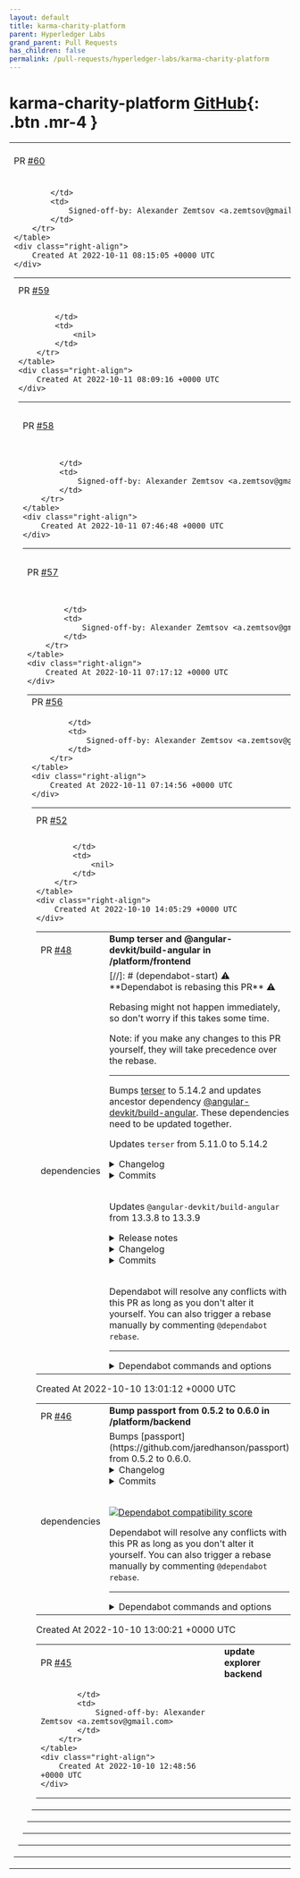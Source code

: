 ```yaml
---
layout: default
title: karma-charity-platform
parent: Hyperledger Labs
grand_parent: Pull Requests
has_children: false
permalink: /pull-requests/hyperledger-labs/karma-charity-platform
---
```


# karma-charity-platform <span class="fs-3 right-align">[GitHub](https://github.com/hyperledger-labs/karma-charity-platform){: .btn .mr-4 }</span>


<div>
    <table>
        <tr>
            <td>
                PR <a href="https://github.com/hyperledger-labs/karma-charity-platform/pull/60" class=".btn">#60</a>
            </td>
            <td>
                <b>
                    fix package-lock.json
                </b>
            </td>
        </tr>
        <tr>
            <td>
                
            </td>
            <td>
                Signed-off-by: Alexander Zemtsov <a.zemtsov@gmail.com>
            </td>
        </tr>
    </table>
    <div class="right-align">
        Created At 2022-10-11 08:15:05 +0000 UTC
    </div>
</div>

<div>
    <table>
        <tr>
            <td>
                PR <a href="https://github.com/hyperledger-labs/karma-charity-platform/pull/59" class=".btn">#59</a>
            </td>
            <td>
                <b>
                    Platform frontend
                </b>
            </td>
        </tr>
        <tr>
            <td>
                
            </td>
            <td>
                <nil>
            </td>
        </tr>
    </table>
    <div class="right-align">
        Created At 2022-10-11 08:09:16 +0000 UTC
    </div>
</div>

<div>
    <table>
        <tr>
            <td>
                PR <a href="https://github.com/hyperledger-labs/karma-charity-platform/pull/58" class=".btn">#58</a>
            </td>
            <td>
                <b>
                    update platform backend code
                </b>
            </td>
        </tr>
        <tr>
            <td>
                
            </td>
            <td>
                Signed-off-by: Alexander Zemtsov <a.zemtsov@gmail.com>
            </td>
        </tr>
    </table>
    <div class="right-align">
        Created At 2022-10-11 07:46:48 +0000 UTC
    </div>
</div>

<div>
    <table>
        <tr>
            <td>
                PR <a href="https://github.com/hyperledger-labs/karma-charity-platform/pull/57" class=".btn">#57</a>
            </td>
            <td>
                <b>
                    update common source code
                </b>
            </td>
        </tr>
        <tr>
            <td>
                
            </td>
            <td>
                Signed-off-by: Alexander Zemtsov <a.zemtsov@gmail.com>
            </td>
        </tr>
    </table>
    <div class="right-align">
        Created At 2022-10-11 07:17:12 +0000 UTC
    </div>
</div>

<div>
    <table>
        <tr>
            <td>
                PR <a href="https://github.com/hyperledger-labs/karma-charity-platform/pull/56" class=".btn">#56</a>
            </td>
            <td>
                <b>
                    gitignore
                </b>
            </td>
        </tr>
        <tr>
            <td>
                
            </td>
            <td>
                Signed-off-by: Alexander Zemtsov <a.zemtsov@gmail.com>
            </td>
        </tr>
    </table>
    <div class="right-align">
        Created At 2022-10-11 07:14:56 +0000 UTC
    </div>
</div>

<div>
    <table>
        <tr>
            <td>
                PR <a href="https://github.com/hyperledger-labs/karma-charity-platform/pull/52" class=".btn">#52</a>
            </td>
            <td>
                <b>
                    Explorer merge
                </b>
            </td>
        </tr>
        <tr>
            <td>
                
            </td>
            <td>
                <nil>
            </td>
        </tr>
    </table>
    <div class="right-align">
        Created At 2022-10-10 14:05:29 +0000 UTC
    </div>
</div>

<div>
    <table>
        <tr>
            <td>
                PR <a href="https://github.com/hyperledger-labs/karma-charity-platform/pull/48" class=".btn">#48</a>
            </td>
            <td>
                <b>
                    Bump terser and @angular-devkit/build-angular in /platform/frontend
                </b>
            </td>
        </tr>
        <tr>
            <td>
                <span class="chip">dependencies</span>
            </td>
            <td>
                [//]: # (dependabot-start)
⚠️  **Dependabot is rebasing this PR** ⚠️ 

Rebasing might not happen immediately, so don't worry if this takes some time.

Note: if you make any changes to this PR yourself, they will take precedence over the rebase.

---

[//]: # (dependabot-end)

Bumps [terser](https://github.com/terser/terser) to 5.14.2 and updates ancestor dependency [@angular-devkit/build-angular](https://github.com/angular/angular-cli). These dependencies need to be updated together.

Updates `terser` from 5.11.0 to 5.14.2
<details>
<summary>Changelog</summary>
<p><em>Sourced from <a href="https://github.com/terser/terser/blob/master/CHANGELOG.md">terser's changelog</a>.</em></p>
<blockquote>
<h2>v5.14.2</h2>
<ul>
<li>Security fix for RegExps that should not be evaluated (regexp DDOS)</li>
<li>Source maps improvements (<a href="https://github-redirect.dependabot.com/terser/terser/issues/1211">#1211</a>)</li>
<li>Performance improvements in long property access evaluation (<a href="https://github-redirect.dependabot.com/terser/terser/issues/1213">#1213</a>)</li>
</ul>
<h2>v5.14.1</h2>
<ul>
<li>keep_numbers option added to TypeScript defs (<a href="https://github-redirect.dependabot.com/terser/terser/issues/1208">#1208</a>)</li>
<li>Fixed parsing of nested template strings (<a href="https://github-redirect.dependabot.com/terser/terser/issues/1204">#1204</a>)</li>
</ul>
<h2>v5.14.0</h2>
<ul>
<li>Switched to <code>@​jridgewell/source-map</code> for sourcemap generation (<a href="https://github-redirect.dependabot.com/terser/terser/issues/1190">#1190</a>, <a href="https://github-redirect.dependabot.com/terser/terser/issues/1181">#1181</a>)</li>
<li>Fixed source maps with non-terminated segments (<a href="https://github-redirect.dependabot.com/terser/terser/issues/1106">#1106</a>)</li>
<li>Enabled typescript types to be imported from the package (<a href="https://github-redirect.dependabot.com/terser/terser/issues/1194">#1194</a>)</li>
<li>Extra DOM props have been added (<a href="https://github-redirect.dependabot.com/terser/terser/issues/1191">#1191</a>)</li>
<li>Delete the AST while generating code, as a means to save RAM</li>
</ul>
<h2>v5.13.1</h2>
<ul>
<li>Removed self-assignments (<code>varname=varname</code>) (closes <a href="https://github-redirect.dependabot.com/terser/terser/issues/1081">#1081</a>)</li>
<li>Separated inlining code (for inlining things into references, or removing IIFEs)</li>
<li>Allow multiple identifiers with the same name in <code>var</code> destructuring (eg <code>var { a, a } = x</code>) (<a href="https://github-redirect.dependabot.com/terser/terser/issues/1176">#1176</a>)</li>
</ul>
<h2>v5.13.0</h2>
<ul>
<li>All calls to eval() were removed (<a href="https://github-redirect.dependabot.com/terser/terser/issues/1171">#1171</a>, <a href="https://github-redirect.dependabot.com/terser/terser/issues/1184">#1184</a>)</li>
<li><code>source-map</code> was updated to 0.8.0-beta.0 (<a href="https://github-redirect.dependabot.com/terser/terser/issues/1164">#1164</a>)</li>
<li>NavigatorUAData was added to domprops to avoid property mangling (<a href="https://github-redirect.dependabot.com/terser/terser/issues/1166">#1166</a>)</li>
</ul>
<h2>v5.12.1</h2>
<ul>
<li>Fixed an issue with function definitions inside blocks (<a href="https://github-redirect.dependabot.com/terser/terser/issues/1155">#1155</a>)</li>
<li>Fixed parens of <code>new</code> in some situations (closes <a href="https://github-redirect.dependabot.com/terser/terser/issues/1159">#1159</a>)</li>
</ul>
<h2>v5.12.0</h2>
<ul>
<li><code>TERSER_DEBUG_DIR</code> environment variable</li>
<li><a href="https://github.com/copyright"><code>@​copyright</code></a> comments are now preserved with the comments=&quot;some&quot; option (<a href="https://github-redirect.dependabot.com/terser/terser/issues/1153">#1153</a>)</li>
</ul>
</blockquote>
</details>
<details>
<summary>Commits</summary>
<ul>
<li><a href="https://github.com/terser/terser/commit/c5cb19de2baafa1db60b1e8c387d9d995844f7ef"><code>c5cb19d</code></a> 5.14.2</li>
<li><a href="https://github.com/terser/terser/commit/a4da7349fdc92c05094f41d33d06d8cd4e90e76b"><code>a4da734</code></a> fix potential regexp DDOS</li>
<li><a href="https://github.com/terser/terser/commit/839b81b24d04f217e8c454990c8b1de7e5e68b6b"><code>839b81b</code></a> Add source mapping for closing <code>}</code> (<a href="https://github-redirect.dependabot.com/terser/terser/issues/1211">#1211</a>)</li>
<li><a href="https://github.com/terser/terser/commit/645a092323fad50d2fc4c1c6b49ce1db0d9eeb4f"><code>645a092</code></a> Optimize property access evaluation (<a href="https://github-redirect.dependabot.com/terser/terser/issues/1213">#1213</a>)</li>
<li><a href="https://github.com/terser/terser/commit/6706fec4b4e0622874854e75e7855b8afca4f1cc"><code>6706fec</code></a> 5.14.1</li>
<li><a href="https://github.com/terser/terser/commit/4a56ef22b96ac3b565bd21066c365a360b9559f7"><code>4a56ef2</code></a> update changelog</li>
<li><a href="https://github.com/terser/terser/commit/c558e1216b9f7cff21cb58ead6fb2d9785a41262"><code>c558e12</code></a> Add keep_numbers option. Closes <a href="https://github-redirect.dependabot.com/terser/terser/issues/1208">#1208</a></li>
<li><a href="https://github.com/terser/terser/commit/f745ac75f1adbfc5dc4d1e4a8c365eb9463def01"><code>f745ac7</code></a> fix parsing of nested template strings. Closes <a href="https://github-redirect.dependabot.com/terser/terser/issues/1204">#1204</a></li>
<li><a href="https://github.com/terser/terser/commit/17077538002e529ea96a37ae567d5121296177bf"><code>1707753</code></a> 5.14.0</li>
<li><a href="https://github.com/terser/terser/commit/cb8283378037c6ca18c6c950e0e6f5ed9f856b64"><code>cb82833</code></a> update changelog</li>
<li>Additional commits viewable in <a href="https://github.com/terser/terser/compare/v5.11.0...v5.14.2">compare view</a></li>
</ul>
</details>
<br />

Updates `@angular-devkit/build-angular` from 13.3.8 to 13.3.9
<details>
<summary>Release notes</summary>
<p><em>Sourced from <a href="https://github.com/angular/angular-cli/releases"><code>@​angular-devkit/build-angular</code>'s releases</a>.</em></p>
<blockquote>
<h2>v13.3.9</h2>
<p><!-- raw HTML omitted --><!-- raw HTML omitted --></p>
<h1>13.3.9 (2022-07-20)</h1>
<h3><code>@​angular-devkit/build-angular</code></h3>
<table>
<thead>
<tr>
<th>Commit</th>
<th>Description</th>
</tr>
</thead>
<tbody>
<tr>
<td><a href="https://github.com/angular/angular-cli/commit/0d62716ae3753bb463de6b176ae07520ebb24fc9"><img src="https://img.shields.io/badge/0d62716ae-fix-green" alt="fix - 0d62716ae" /></a></td>
<td>update terser to address CVE-2022-25858</td>
</tr>
</tbody>
</table>
<h2>Special Thanks</h2>
<p>Alan Agius and Charles Lyding</p>
</blockquote>
</details>
<details>
<summary>Changelog</summary>
<p><em>Sourced from <a href="https://github.com/angular/angular-cli/blob/main/CHANGELOG.md"><code>@​angular-devkit/build-angular</code>'s changelog</a>.</em></p>
<blockquote>
<h1>13.3.9 (2022-07-20)</h1>
<h3><code>@​angular-devkit/build-angular</code></h3>
<table>
<thead>
<tr>
<th>Commit</th>
<th>Type</th>
<th>Description</th>
</tr>
</thead>
<tbody>
<tr>
<td><a href="https://github.com/angular/angular-cli/commit/0d62716ae3753bb463de6b176ae07520ebb24fc9">0d62716ae</a></td>
<td>fix</td>
<td>update terser to address CVE-2022-25858</td>
</tr>
</tbody>
</table>
<h2>Special Thanks</h2>
<p>Alan Agius and Charles Lyding</p>
<!-- raw HTML omitted -->
<p><!-- raw HTML omitted --><!-- raw HTML omitted --></p>
<h1>14.0.6 (2022-07-13)</h1>
<h3><code>@​angular/cli</code></h3>
<table>
<thead>
<tr>
<th>Commit</th>
<th>Type</th>
<th>Description</th>
</tr>
</thead>
<tbody>
<tr>
<td><a href="https://github.com/angular/angular-cli/commit/1785505290940dad2ef9a62d4725e0d1b4b486d4">178550529</a></td>
<td>fix</td>
<td>handle cases when completion is enabled and running in an older CLI workspace</td>
</tr>
<tr>
<td><a href="https://github.com/angular/angular-cli/commit/10f24498ec2938487ae80d6ecea584e20b01dcbe">10f24498e</a></td>
<td>fix</td>
<td>remove deprecation warning of <code>no</code> prefixed schema options</td>
</tr>
</tbody>
</table>
<h3><code>@​schematics/angular</code></h3>
<table>
<thead>
<tr>
<th>Commit</th>
<th>Type</th>
<th>Description</th>
</tr>
</thead>
<tbody>
<tr>
<td><a href="https://github.com/angular/angular-cli/commit/dfa6d73c5c45d3c3276fb1fecfb6535362d180c5">dfa6d73c5</a></td>
<td>fix</td>
<td>remove browserslist configuration</td>
</tr>
</tbody>
</table>
<h3><code>@​angular-devkit/build-angular</code></h3>
<table>
<thead>
<tr>
<th>Commit</th>
<th>Type</th>
<th>Description</th>
</tr>
</thead>
<tbody>
<tr>
<td><a href="https://github.com/angular/angular-cli/commit/4d848c4e6f6944f32b9ecb2cf2db5c544b3894fe">4d848c4e6</a></td>
<td>fix</td>
<td>generate different content hashes for scripts which are changed during the optimization phase</td>
</tr>
</tbody>
</table>
<h3><code>@​angular-devkit/core</code></h3>
<table>
<thead>
<tr>
<th>Commit</th>
<th>Type</th>
<th>Description</th>
</tr>
</thead>
<tbody>
<tr>
<td><a href="https://github.com/angular/angular-cli/commit/2500f34a401c2ffb03b1dfa41299d91ddebe787e">2500f34a4</a></td>
<td>fix</td>
<td>provide actionable warning when a workspace project has missing <code>root</code> property</td>
</tr>
</tbody>
</table>
<h2>Special Thanks</h2>
<p>Alan Agius and martinfrancois</p>
<!-- raw HTML omitted -->
<p><!-- raw HTML omitted --><!-- raw HTML omitted --></p>
<!-- raw HTML omitted -->
</blockquote>
<p>... (truncated)</p>
</details>
<details>
<summary>Commits</summary>
<ul>
<li><a href="https://github.com/angular/angular-cli/commit/d091bb0c7b76a73e1b7d4b5690c532c68452b1d6"><code>d091bb0</code></a> release: cut the v13.3.9 release</li>
<li><a href="https://github.com/angular/angular-cli/commit/0d62716ae3753bb463de6b176ae07520ebb24fc9"><code>0d62716</code></a> fix(<code>@​angular-devkit/build-angular</code>): update terser to address CVE-2022-25858</li>
<li><a href="https://github.com/angular/angular-cli/commit/0bb875ddae9b3aba3c2fedb70e0222bc333f435a"><code>0bb875d</code></a> build: mark external only bazel rules</li>
<li>See full diff in <a href="https://github.com/angular/angular-cli/compare/13.3.8...13.3.9">compare view</a></li>
</ul>
</details>
<br />


Dependabot will resolve any conflicts with this PR as long as you don't alter it yourself. You can also trigger a rebase manually by commenting `@dependabot rebase`.

[//]: # (dependabot-automerge-start)
[//]: # (dependabot-automerge-end)

---

<details>
<summary>Dependabot commands and options</summary>
<br />

You can trigger Dependabot actions by commenting on this PR:
- `@dependabot rebase` will rebase this PR
- `@dependabot recreate` will recreate this PR, overwriting any edits that have been made to it
- `@dependabot merge` will merge this PR after your CI passes on it
- `@dependabot squash and merge` will squash and merge this PR after your CI passes on it
- `@dependabot cancel merge` will cancel a previously requested merge and block automerging
- `@dependabot reopen` will reopen this PR if it is closed
- `@dependabot close` will close this PR and stop Dependabot recreating it. You can achieve the same result by closing it manually
- `@dependabot ignore this major version` will close this PR and stop Dependabot creating any more for this major version (unless you reopen the PR or upgrade to it yourself)
- `@dependabot ignore this minor version` will close this PR and stop Dependabot creating any more for this minor version (unless you reopen the PR or upgrade to it yourself)
- `@dependabot ignore this dependency` will close this PR and stop Dependabot creating any more for this dependency (unless you reopen the PR or upgrade to it yourself)
- `@dependabot use these labels` will set the current labels as the default for future PRs for this repo and language
- `@dependabot use these reviewers` will set the current reviewers as the default for future PRs for this repo and language
- `@dependabot use these assignees` will set the current assignees as the default for future PRs for this repo and language
- `@dependabot use this milestone` will set the current milestone as the default for future PRs for this repo and language

You can disable automated security fix PRs for this repo from the [Security Alerts page](https://github.com/hyperledger-labs/karma-charity-platform/network/alerts).

</details>
            </td>
        </tr>
    </table>
    <div class="right-align">
        Created At 2022-10-10 13:01:12 +0000 UTC
    </div>
</div>

<div>
    <table>
        <tr>
            <td>
                PR <a href="https://github.com/hyperledger-labs/karma-charity-platform/pull/46" class=".btn">#46</a>
            </td>
            <td>
                <b>
                    Bump passport from 0.5.2 to 0.6.0 in /platform/backend
                </b>
            </td>
        </tr>
        <tr>
            <td>
                <span class="chip">dependencies</span>
            </td>
            <td>
                Bumps [passport](https://github.com/jaredhanson/passport) from 0.5.2 to 0.6.0.
<details>
<summary>Changelog</summary>
<p><em>Sourced from <a href="https://github.com/jaredhanson/passport/blob/master/CHANGELOG.md">passport's changelog</a>.</em></p>
<blockquote>
<h2>[0.6.0] - 2022-05-20</h2>
<h3>Added</h3>
<ul>
<li><code>authenticate()</code>, <code>req#login</code>, and <code>req#logout</code> accept a
<code>keepSessionInfo: true</code> option to keep session information after regenerating
the session.</li>
</ul>
<h3>Changed</h3>
<ul>
<li><code>req#login()</code> and <code>req#logout()</code> regenerate the the session and clear session
information by default.</li>
<li><code>req#logout()</code> is now an asynchronous function and requires a callback
function as the last argument.</li>
</ul>
<h3>Security</h3>
<ul>
<li>Improved robustness against session fixation attacks in cases where there is
physical access to the same system or the application is susceptible to
cross-site scripting (XSS).</li>
</ul>
<h2>[0.5.3] - 2022-05-16</h2>
<h3>Fixed</h3>
<ul>
<li><code>initialize()</code> middleware extends request with <code>login()</code>, <code>logIn()</code>,
<code>logout()</code>, <code>logOut()</code>, <code>isAuthenticated()</code>, and <code>isUnauthenticated()</code> functions
again, reverting change from 0.5.1.</li>
</ul>
</blockquote>
</details>
<details>
<summary>Commits</summary>
<ul>
<li><a href="https://github.com/jaredhanson/passport/commit/c33067bc5aa81a6dd827076d810bf788bb6acac7"><code>c33067b</code></a> 0.6.0</li>
<li><a href="https://github.com/jaredhanson/passport/commit/3052bb4717673b88a27981f6bc91a1f585889e5c"><code>3052bb4</code></a> Update changelog.</li>
<li><a href="https://github.com/jaredhanson/passport/commit/42630cbd1ffd44d146ff96f0a4be6f3c12f81d75"><code>42630cb</code></a> Merge pull request <a href="https://github-redirect.dependabot.com/jaredhanson/passport/issues/900">#900</a> from jaredhanson/fix-fixation</li>
<li><a href="https://github.com/jaredhanson/passport/commit/8dd79fe5f3f414435c4e0561fc925fb7ab6c8efb"><code>8dd79fe</code></a> Use utils-merge rather than Object.assign for compatibility.</li>
<li><a href="https://github.com/jaredhanson/passport/commit/4f6bd5b254454d3f61c3236e8f1dd33472704fd3"><code>4f6bd5b</code></a> Change keepSessionData to keepSessionData.</li>
<li><a href="https://github.com/jaredhanson/passport/commit/46756e56db671a822490f3d6c103a33a6691047d"><code>46756e5</code></a> Silence verbose logging.</li>
<li><a href="https://github.com/jaredhanson/passport/commit/987b1918a2c5056531bbd325a2ff888a3595b2df"><code>987b191</code></a> Add tests.</li>
<li><a href="https://github.com/jaredhanson/passport/commit/f8a175f1145c4efdffa7e4c511a642f608e11c0f"><code>f8a175f</code></a> Add tests.</li>
<li><a href="https://github.com/jaredhanson/passport/commit/29a90d68dd5d4bc807bc658cfe49fba968b34d7d"><code>29a90d6</code></a> No need to guard callback existence.</li>
<li><a href="https://github.com/jaredhanson/passport/commit/bfba8a1ab44b658f745e33e3484b389f0751cdc0"><code>bfba8a1</code></a> Add tests.</li>
<li>Additional commits viewable in <a href="https://github.com/jaredhanson/passport/compare/v0.5.2...v0.6.0">compare view</a></li>
</ul>
</details>
<br />


[![Dependabot compatibility score](https://dependabot-badges.githubapp.com/badges/compatibility_score?dependency-name=passport&package-manager=npm_and_yarn&previous-version=0.5.2&new-version=0.6.0)](https://docs.github.com/en/github/managing-security-vulnerabilities/about-dependabot-security-updates#about-compatibility-scores)

Dependabot will resolve any conflicts with this PR as long as you don't alter it yourself. You can also trigger a rebase manually by commenting `@dependabot rebase`.

[//]: # (dependabot-automerge-start)
[//]: # (dependabot-automerge-end)

---

<details>
<summary>Dependabot commands and options</summary>
<br />

You can trigger Dependabot actions by commenting on this PR:
- `@dependabot rebase` will rebase this PR
- `@dependabot recreate` will recreate this PR, overwriting any edits that have been made to it
- `@dependabot merge` will merge this PR after your CI passes on it
- `@dependabot squash and merge` will squash and merge this PR after your CI passes on it
- `@dependabot cancel merge` will cancel a previously requested merge and block automerging
- `@dependabot reopen` will reopen this PR if it is closed
- `@dependabot close` will close this PR and stop Dependabot recreating it. You can achieve the same result by closing it manually
- `@dependabot ignore this major version` will close this PR and stop Dependabot creating any more for this major version (unless you reopen the PR or upgrade to it yourself)
- `@dependabot ignore this minor version` will close this PR and stop Dependabot creating any more for this minor version (unless you reopen the PR or upgrade to it yourself)
- `@dependabot ignore this dependency` will close this PR and stop Dependabot creating any more for this dependency (unless you reopen the PR or upgrade to it yourself)
- `@dependabot use these labels` will set the current labels as the default for future PRs for this repo and language
- `@dependabot use these reviewers` will set the current reviewers as the default for future PRs for this repo and language
- `@dependabot use these assignees` will set the current assignees as the default for future PRs for this repo and language
- `@dependabot use this milestone` will set the current milestone as the default for future PRs for this repo and language

You can disable automated security fix PRs for this repo from the [Security Alerts page](https://github.com/hyperledger-labs/karma-charity-platform/network/alerts).

</details>
            </td>
        </tr>
    </table>
    <div class="right-align">
        Created At 2022-10-10 13:00:21 +0000 UTC
    </div>
</div>

<div>
    <table>
        <tr>
            <td>
                PR <a href="https://github.com/hyperledger-labs/karma-charity-platform/pull/45" class=".btn">#45</a>
            </td>
            <td>
                <b>
                    update explorer backend
                </b>
            </td>
        </tr>
        <tr>
            <td>
                
            </td>
            <td>
                Signed-off-by: Alexander Zemtsov <a.zemtsov@gmail.com>
            </td>
        </tr>
    </table>
    <div class="right-align">
        Created At 2022-10-10 12:48:56 +0000 UTC
    </div>
</div>


